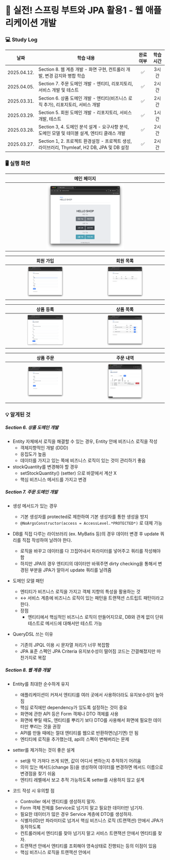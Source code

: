 # 📖 실전! 스프링 부트와 JPA 활용1 - 웹 애플리케이션 개발

### 💻 Study Log

|날짜|학습 내용|완료 여부|학습 시간|
|:----:|----|:----:|:----:|
|2025.04.12.|Section 8. 웹 계층 개발 - 화면 구현, 컨트롤러 개발, 변경 감지와 병합 학습|✅|3시간|
|2025.04.05.|Section 7. 주문 도메인 개발 - 엔티티, 리포지토리, 서비스 개발 및 테스트|✅|2시간|
|2025.03.31.|Section 6. 상품 도메인 개발 - 엔티티(비즈니스 로직 추가), 리포지토리, 서비스 개발|✅|2시간|
|2025.03.29.|Section 5. 회원 도메인 개발 - 리포지토리, 서비스 개발, 테스트|✅|1시간|
|2025.03.28.|Section 3, 4. 도메인 분석 설계 - 요구사항 분석, 도메인 모델 및 테이블 설계, 엔티티 클래스 개발|✅|2시간|
|2025.03.27.|Section 1, 2. 프로젝트 환경설정 - 프로젝트 생성, 라이브러리, Thymleaf, H2 DB, JPA 및 DB 설정|✅|2시간|

### 🖥️ 실행 화면

|메인 페이지|
|:---:|
|<img src="./readme_asset/메인페이지.png" width="50%">|

|회원 가입|회원 목록|
|:---:|:---:|
|<img src="./readme_asset/회원 가입.png" width="50%">|<img src="./readme_asset/회원 목록.png" width="50%">|

|상품 등록|상품 목록|
|:---:|:---:|
|<img src="./readme_asset/상품 등록.png" width="50%">|<img src="./readme_asset/상품 목록.png" width="50%">|

|상품 주문|주문 내역|
|:---:|:---:|
|<img src="./readme_asset/상품 주문.png" width="50%">|<img src="./readme_asset/주문 내역.png" width="50%">|

### 💡 알게된 것

##### Section 6. 상품 도메인 개발
- Entity 자체에서 로직을 해결할 수 있는 경우, Entity 안에 비즈니스 로직을 작성
    - 객체지향적인 개발 (DDD)
    - 응집도가 높음
    - 데이터를 가지고 있는 쪽에 비즈니스 로직이 있는 것이 관리하기 좋음
- stockQuantity를 변경해야 할 경우
    - setStockQuantity() (setter) 으로 바깥에서 계산 X
    - 핵심 비즈니스 메서드를 가지고 변경

##### Section 7. 주문 도메인 개발
- 생성 메서드가 있는 경우
    - 기본 생성자를 protected로 제한하여 기본 생성자를 통한 생성을 방지
    - `@NoArgsConstructor(access = AccessLevel.*PROTECTED*)` 로 대체 가능

- DB를 직접 다루는 라이브러리 (ex. MyBatis 등)의 경우 데이터 변경 후 update 쿼리를 직접 작성하여 날려야 한다.
    - 로직을 바꾸고 데이터를 다 끄집어내서 파라미터를 넣어주고 쿼리를 작성해야 함
    - 하지만 JPA의 경우 엔티티의 데이터만 바꿔주면 dirty checking을 통해서 변경된 부분을 JPA가 알아서 update 쿼리를 날려줌
- 도메인 모델 패턴
    - 엔티티가 비즈니스 로직을 가지고 객체 지향의 특성을 활용하는 것
    - ↔️ 서비스 계층에 비즈니스 로직이 있는 패턴을 트랜잭션 스트립트 패턴이라고 한다.
    - 장점
        - 엔티티에서 핵심적인 비즈니스 로직이 만들어지므로, DB와 관계 없이 단위 테스트로 메서드에 대해서만 테스트 가능

- QueryDSL 쓰는 이유
    - 기존의 JPQL 이용 시 문자열 처리가 너무 복잡함
    - JPA 표준 스펙인 JPA Criteria 유지보수성이 떨어짐 코드는 간결해졌지만 마찬가지로 복잡

##### Section 8. 웹 계층 개발

- Entity를 최대한 순수하게 유지
    - 애플리케이션이 커져서 엔티티를 여러 곳에서 사용하더라도 유지보수성이 높아짐
    - 핵심 로직에만 dependency가 있도록 설정하는 것이 중요
    - 화면에 관한 API 등은 Form 객체나 DTO 객체를 사용
    - 화면에 뿌릴 때도, 엔티티를 뿌리기 보다 DTO를 사용해서 화면에 필요한 데이터만 뿌리는 것을 권장 
    - API를 만들 때에는 절대 엔티티를 웹으로 반환하면(넘기면) 안 됨
    - 엔티티에 로직을 추가했는데, api의 스펙이 변해버리는 문제

- setter를 제거하는 것이 좋은 설계
    - set을 막 가져다 쓰게 되면, 값이 어디서 변하는지 추적하기 어려움
    - 의미 있는 메서드(change 등)을 생성하여 데이터를 변경하면 메서드 이름으로 변경점을 찾기 쉬움
    - 엔티티 레벨에서 보고 추적 가능하도록 setter를 사용하지 않고 설계

- 코드 작성 시 유의할 점
    - Controller 에서 엔티티를 생성하지 말자.
    - Form 객체 전체를 Service로 넘기지 말고 필요한 데이터만 넘기자.
    - 필요한 데이터가 많은 경우 Service 계층에 DTO를 생성하자.
    - 식별자(ID)만 파라미터로 넘겨서 핵심 비즈니스 로직 (트랜잭션) 안에서 JPA가 동작하도록
    - 컨트롤러에서 엔티티를 찾아 넘기지 말고 서비스 트랜잭션 안에서 엔티티를 찾자.
    - 트랜잭션 안에서 엔티티를 조회해야 영속상태로 진행되는 등의 이점이 있음
    - 핵심 비즈니스 로직을 트랜잭션 안에서
